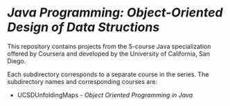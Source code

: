 # <i>Java Programming: Object-Oriented Design of Data Structions</i>

This repository contains projects from the 5-course Java specialization offered by Coursera and developed by the University of 
California, San Diego.

Each subdirectory corresponds to a separate course in the series.  The subdirectory names and corresponding courses are:
* UCSDUnfoldingMaps - <i>Object Oriented Programming in Java</i>
